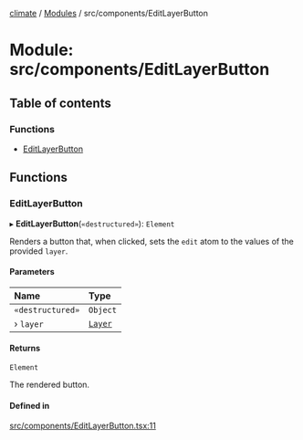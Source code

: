 [climate](../README.md) / [Modules](../modules.md) / src/components/EditLayerButton

# Module: src/components/EditLayerButton

## Table of contents

### Functions

- [EditLayerButton](src_components_EditLayerButton.md#editlayerbutton)

## Functions

### EditLayerButton

▸ **EditLayerButton**(`«destructured»`): `Element`

Renders a button that, when clicked, sets the `edit` atom to the values of the provided `layer`.

#### Parameters

| Name | Type |
| :------ | :------ |
| `«destructured»` | `Object` |
| › `layer` | [`Layer`](src_atoms_layer.md#layer) |

#### Returns

`Element`

The rendered button.

#### Defined in

[src/components/EditLayerButton.tsx:11](https://github.com/dm33tri/climate/blob/a558f70/src/components/EditLayerButton.tsx#L11)
